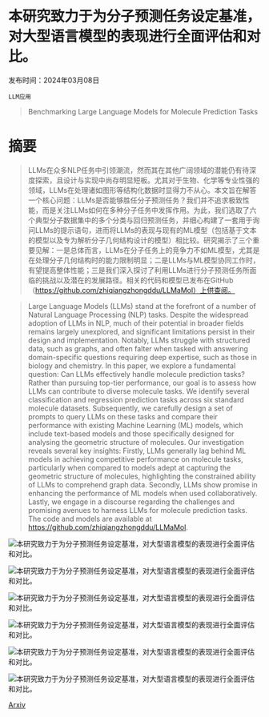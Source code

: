 # 本研究致力于为分子预测任务设定基准，对大型语言模型的表现进行全面评估和对比。

发布时间：2024年03月08日

`LLM应用`

> Benchmarking Large Language Models for Molecule Prediction Tasks

# 摘要

> LLMs在众多NLP任务中引领潮流，然而其在其他广阔领域的潜能仍有待深度探索，且设计与实现中尚存明显短板。尤其对于生物、化学等专业性强的领域，LLMs在处理诸如图形等结构化数据时显得力不从心。本文旨在解答一个核心问题：LLMs是否能够胜任分子预测任务？我们并不追求极致性能，而是关注LLMs如何在多种分子任务中发挥作用。为此，我们选取了六个典型分子数据集中的多个分类与回归预测任务，并细心构建了一套用于询问LLMs的提示语句，进而将LLMs的表现与现有的ML模型（包括基于文本的模型以及专为解析分子几何结构设计的模型）相比较。研究揭示了三个重要见解：一是总体而言，LLMs在分子任务上的竞争力不如ML模型，尤其是在处理分子几何结构时的能力限制明显；二是LLMs与ML模型协同工作时，有望提高整体性能；三是我们深入探讨了利用LLMs进行分子预测任务所面临的挑战以及潜在的发展路径。相关的代码和模型已发布在GitHub（https://github.com/zhiqiangzhongddu/LLMaMol）上供查阅。

> Large Language Models (LLMs) stand at the forefront of a number of Natural Language Processing (NLP) tasks. Despite the widespread adoption of LLMs in NLP, much of their potential in broader fields remains largely unexplored, and significant limitations persist in their design and implementation. Notably, LLMs struggle with structured data, such as graphs, and often falter when tasked with answering domain-specific questions requiring deep expertise, such as those in biology and chemistry. In this paper, we explore a fundamental question: Can LLMs effectively handle molecule prediction tasks? Rather than pursuing top-tier performance, our goal is to assess how LLMs can contribute to diverse molecule tasks. We identify several classification and regression prediction tasks across six standard molecule datasets. Subsequently, we carefully design a set of prompts to query LLMs on these tasks and compare their performance with existing Machine Learning (ML) models, which include text-based models and those specifically designed for analysing the geometric structure of molecules. Our investigation reveals several key insights: Firstly, LLMs generally lag behind ML models in achieving competitive performance on molecule tasks, particularly when compared to models adept at capturing the geometric structure of molecules, highlighting the constrained ability of LLMs to comprehend graph data. Secondly, LLMs show promise in enhancing the performance of ML models when used collaboratively. Lastly, we engage in a discourse regarding the challenges and promising avenues to harness LLMs for molecule prediction tasks. The code and models are available at https://github.com/zhiqiangzhongddu/LLMaMol.

![本研究致力于为分子预测任务设定基准，对大型语言模型的表现进行全面评估和对比。](../../../paper_images/2403.05075/x1.png)

![本研究致力于为分子预测任务设定基准，对大型语言模型的表现进行全面评估和对比。](../../../paper_images/2403.05075/x2.png)

![本研究致力于为分子预测任务设定基准，对大型语言模型的表现进行全面评估和对比。](../../../paper_images/2403.05075/x3.png)

![本研究致力于为分子预测任务设定基准，对大型语言模型的表现进行全面评估和对比。](../../../paper_images/2403.05075/x4.png)

![本研究致力于为分子预测任务设定基准，对大型语言模型的表现进行全面评估和对比。](../../../paper_images/2403.05075/predictor_diff_llm.png)

![本研究致力于为分子预测任务设定基准，对大型语言模型的表现进行全面评估和对比。](../../../paper_images/2403.05075/x5.png)

[Arxiv](https://arxiv.org/abs/2403.05075)